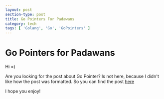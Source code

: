 ```yaml
---
layout: post
section-type: post
title: Go Pointers For Padawans
category: tech
tags: [ 'Golang', 'Go', 'GoPointers' ]
---
```


# Go Pointers for Padawans

Hi =)

Are you looking for the post about Go Pointer? Is not here, because I didn't like how the post was formatted. So you can find the post [here](https://github.com/patito/go-adventure/blob/master/2015-08-09-gopointers-for-padawans.md)

I hope you enjoy!

